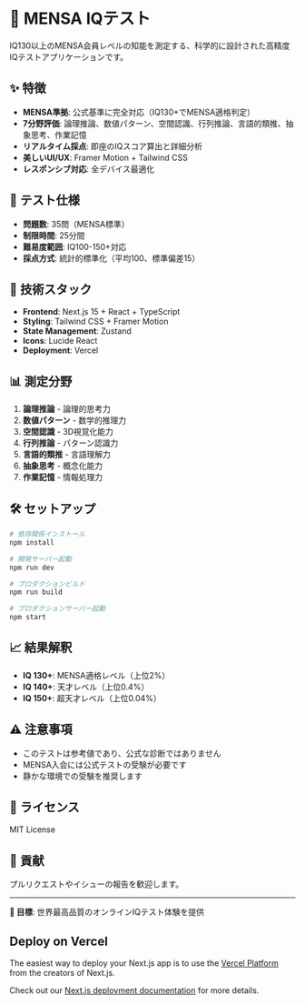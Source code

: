 # 🧠 MENSA IQテスト

IQ130以上のMENSA会員レベルの知能を測定する、科学的に設計された高精度IQテストアプリケーションです。

## ✨ 特徴

- **MENSA準拠**: 公式基準に完全対応（IQ130+でMENSA適格判定）
- **7分野評価**: 論理推論、数値パターン、空間認識、行列推論、言語的類推、抽象思考、作業記憶
- **リアルタイム採点**: 即座のIQスコア算出と詳細分析
- **美しいUI/UX**: Framer Motion + Tailwind CSS
- **レスポンシブ対応**: 全デバイス最適化

## 🎯 テスト仕様

- **問題数**: 35問（MENSA標準）
- **制限時間**: 25分間
- **難易度範囲**: IQ100-150+対応
- **採点方式**: 統計的標準化（平均100、標準偏差15）

## 🚀 技術スタック

- **Frontend**: Next.js 15 + React + TypeScript
- **Styling**: Tailwind CSS + Framer Motion
- **State Management**: Zustand
- **Icons**: Lucide React
- **Deployment**: Vercel

## 📊 測定分野

1. **論理推論** - 論理的思考力
2. **数値パターン** - 数学的推理力
3. **空間認識** - 3D視覚化能力
4. **行列推論** - パターン認識力
5. **言語的類推** - 言語理解力
6. **抽象思考** - 概念化能力
7. **作業記憶** - 情報処理力

## 🛠️ セットアップ

```bash
# 依存関係インストール
npm install

# 開発サーバー起動
npm run dev

# プロダクションビルド
npm run build

# プロダクションサーバー起動
npm start
```

## 📈 結果解釈

- **IQ 130+**: MENSA適格レベル（上位2%）
- **IQ 140+**: 天才レベル（上位0.4%）
- **IQ 150+**: 超天才レベル（上位0.04%）

## ⚠️ 注意事項

- このテストは参考値であり、公式な診断ではありません
- MENSA入会には公式テストの受験が必要です
- 静かな環境での受験を推奨します

## 📝 ライセンス

MIT License

## 🤝 貢献

プルリクエストやイシューの報告を歓迎します。

---

**🎯 目標**: 世界最高品質のオンラインIQテスト体験を提供

## Deploy on Vercel

The easiest way to deploy your Next.js app is to use the [Vercel Platform](https://vercel.com/new?utm_medium=default-template&filter=next.js&utm_source=create-next-app&utm_campaign=create-next-app-readme) from the creators of Next.js.

Check out our [Next.js deployment documentation](https://nextjs.org/docs/app/building-your-application/deploying) for more details.